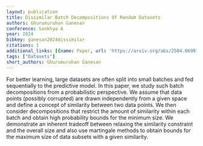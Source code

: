 ```yaml
---
layout: publication
title: Dissimilar Batch Decompositions Of Random Datasets
authors: Ghurumuruhan Ganesan
conference: Sankhya A
year: 2024
bibkey: ganesan2024dissimilar
citations: 1
additional_links: [{name: Paper, url: 'https://arxiv.org/abs/2504.06991'}]
tags: ["Datasets"]
short_authors: Ghurumuruhan Ganesan
---
```

For better learning, large datasets are often split into small batches and
fed sequentially to the predictive model. In this paper, we study such batch
decompositions from a probabilistic perspective. We assume that data points
(possibly corrupted) are drawn independently from a given space and define a
concept of similarity between two data points. We then consider decompositions
that restrict the amount of similarity within each batch and obtain high
probability bounds for the minimum size. We demonstrate an inherent tradeoff
between relaxing the similarity constraint and the overall size and also use
martingale methods to obtain bounds for the maximum size of data subsets with a
given similarity.